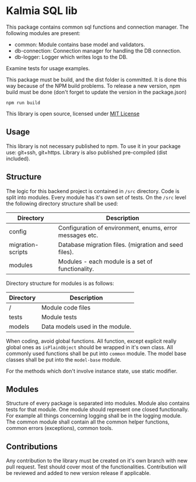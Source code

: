 # Kalmia SQL lib

This package contains common sql functions and connection manager. The following modules are present:

- common: Module contains base model and validators.
- db-connection: Connection manager for handling the DB connection.
- db-logger: Logger which writes logs to the DB.

Examine tests for usage examples.

This package must be build, and the dist folder is committed. It is done this way because of the NPM build problems.
To release a new version, npm build must be done (don't forget to update the version in the package.json)

```
npm run build
```

This library is open source, licensed under [MIT License](./LICENSE.md)

## Usage

This library is not necessary published to npm. To use it in your package use: git+ssh, git+https.
Library is also published pre-compiled (dist included).

## Structure

The logic for this backend project is contained in `/src` directory. Code is split into modules. Every module has it's own set of tests.
On the `/src` level the following directory structure shall be used:

| Directory         | Description                                              |
| ----------------- | -------------------------------------------------------- |
| config            | Configuration of environment, enums, error messages etc. |
| migration-scripts | Database migration files. (migration and seed files).    |
| modules           | Modules - each module is a set of functionality.         |

Directory structure for modules is as follows:

| Directory | Description                     |
| --------- | ------------------------------- |
| /         | Module code files               |
| tests     | Module tests                    |
| models    | Data models used in the module. |

When coding, avoid global functions. All function, except explicit really global ones as `isPlainObject` should be wrapped in it's own class.
All commonly used functions shall be put into `common` module. The model base classes shall be put into the `model-base` module.

For the methods which don't involve instance state, use static modifier.

## Modules

Structure of every package is separated into modules. Module also contains tests for that module. One module should represent one closed functionally. For example all things concerning logging shall be in the logging module.
The common module shall contain all the common helper functions, common errors (exceptions), common tools.

## Contributions

Any contribution to the library must be created on it's own branch with new pull request. Test should cover most of the functionalities.
Contribution will be reviewed and added to new version release if applicable.